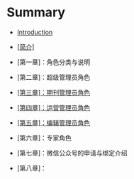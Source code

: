 # Summary

* [Introduction](README.md)
* [\[简介\]](jian-4ecb5d.md)

* \[第一章\]：角色分类与说明

* \[第二章\]：超级管理员角色

* [\[第三章\]：期刊管理员角色](di-san-7ae05d-ff1a-qi-kan-guan-li-yuan-jiao-se.md)

* [\[第四章\]：运营管理员角色](di-si-7ae05d-ff1a-yun-ying-guan-li-yuan-jiao-se.md)

* [\[第五章\]：编辑管理员角色](di-wu-7ae05d-ff1a-bian-ji-guan-li-yuan-jiao-se.md)

* \[第六章\]：专家角色

* \[第七章\]：微信公众号的申请与绑定介绍
* \[第八章\]：




